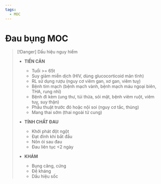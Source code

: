 ```yaml
---
tags:
  - MOC
---
```

# Đau bụng MOC



> [!Danger] Dấu hiệu nguy hiểm
> - **TIỀN CĂN**
> 	- Tuổi >= 65t
> 	- Suy giảm miễn dịch (HIV, dùng glucocorticoid mãn tĩnh)
> 	- RL sử dụng rượu (nguy cơ viêm gan, xơ gan, viêm tuỵ)
> 	- Bệnh tim mạch (bệnh mạch vành, bệnh mạch máu ngoại biên, THA, rung nhĩ)
> 	- Bệnh đi kèm (ung thư, túi thừa, sỏi mật, bệnh viêm ruột, viêm tuỵ, suy thận)
> 	- Phẫu thuật trước đó hoặc nội soi (nguy cơ tắc, thủng)
> 	- Mang thai sớm (thai ngoài tử cung)
> 
> - **TÍNH CHẤT ĐAU**
> 	- Khởi phát đột ngột
> 	- Đạt đỉnh khi bắt đầu
> 	- Nôn ói sau đau
> 	- Đau liên tục <2 ngày
> - **KHÁM**
> 	- Bụng căng, cứng
> 	- Đề kháng
> 	- Dấu hiệu sốc

